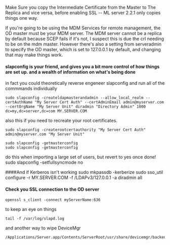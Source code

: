 Make Sure you copy the Intermediate Certificate from the Master to The Replica and vice versa, before enabling SSL  -- ML server 2.2.1 only copies things one way.


If you're going to be using the MDM Services for remote management, the OD master must be your MDM server.  The MDM server cannot be a replica by default because SCEP fails if it's not, I suspect this is due the crl needing to be on the mdm master.  However there's also a setting from serveradmin to specify the OD master, which is set to 127.0.0.1 by default, and changing that may make things work. 


#### slapconfig is your friend, and gives you a bit more control of how things are set up.  and a wealth of information on what's being done
in fact you could theoretically reverse engeneer slapconfig and run all of the commmands individually

	sudo slapconfig -createldapmasterandadmin --allow_local_realm --certAuthName "My Server Cert Auth" --certAdminEmail admin@myserver.com --certOrgName "My Server Unit" diradmin "Directory Admin" 1000 dc=my,dc=server,dc=com MY.SERVER.COM

also this if you need to recreate your root certificates.

	sudo slapconfig -createrootcertauthority "My Server Cert Auth" admin@myserver.com "My Server Unit"

	sudo slapconfig -getmasterconfig
	sudo slapconfig -getmasterconfig	
do this when importing a large set of users, but revert to yes once done!
	sudo slapconfig -setfullsyncmode no
	
####And if Kerberos isn't working
	sudo mkpassdb -kerberize
	sudo sso_util configure -r MY.SERVER.COM -f /LDAPv3/127.0.0.1 -a diradmin all	


#### Check you SSL connection to the OD server
	openssl s_client -connect myServerName:636

to keep an eye on things

	tail -f /var/log/slapd.log

and another way to wipe DeviceMgr

	/Applications/Server.app/Contents/ServerRoot/usr/share/devicemgr/backend/wipeDB.sh